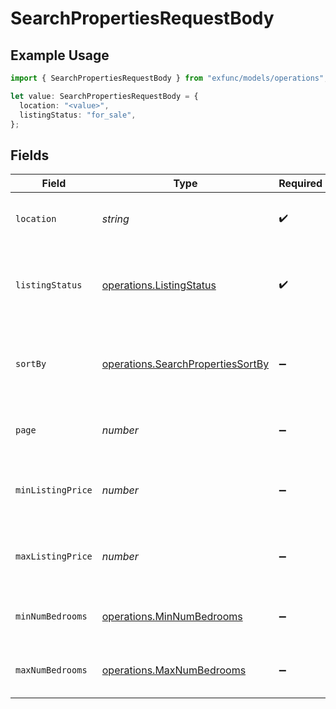 # SearchPropertiesRequestBody

## Example Usage

```typescript
import { SearchPropertiesRequestBody } from "exfunc/models/operations";

let value: SearchPropertiesRequestBody = {
  location: "<value>",
  listingStatus: "for_sale",
};
```

## Fields

| Field                                                                                  | Type                                                                                   | Required                                                                               | Description                                                                            |
| -------------------------------------------------------------------------------------- | -------------------------------------------------------------------------------------- | -------------------------------------------------------------------------------------- | -------------------------------------------------------------------------------------- |
| `location`                                                                             | *string*                                                                               | :heavy_check_mark:                                                                     | The location to search for properties                                                  |
| `listingStatus`                                                                        | [operations.ListingStatus](../../models/operations/listingstatus.md)                   | :heavy_check_mark:                                                                     | The status of the listings (e.g., "for_sale", "for_rent")                              |
| `sortBy`                                                                               | [operations.SearchPropertiesSortBy](../../models/operations/searchpropertiessortby.md) | :heavy_minus_sign:                                                                     | The criteria to sort the results (e.g., "newest", "lot_size")                          |
| `page`                                                                                 | *number*                                                                               | :heavy_minus_sign:                                                                     | The page number of results to retrieve                                                 |
| `minListingPrice`                                                                      | *number*                                                                               | :heavy_minus_sign:                                                                     | The minimum listing price for the properties                                           |
| `maxListingPrice`                                                                      | *number*                                                                               | :heavy_minus_sign:                                                                     | The maximum listing price for the properties                                           |
| `minNumBedrooms`                                                                       | [operations.MinNumBedrooms](../../models/operations/minnumbedrooms.md)                 | :heavy_minus_sign:                                                                     | The minimum number of bedrooms                                                         |
| `maxNumBedrooms`                                                                       | [operations.MaxNumBedrooms](../../models/operations/maxnumbedrooms.md)                 | :heavy_minus_sign:                                                                     | The maximum number of bedrooms                                                         |